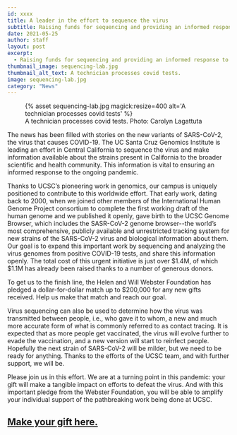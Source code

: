 ```yaml
---
id: xxxx
title: A leader in the effort to sequence the virus
subtitle: Raising funds for sequencing and providing an informed response to the pandemic
date: 2021-05-25
author: staff
layout: post
excerpt:
  - Raising funds for sequencing and providing an informed response to the pandemic
thumbnail_image: sequencing-lab.jpg
thumbnail_alt_text: A technician processes covid tests.
image: sequencing-lab.jpg
category: "News"
---
```

<figure class="inline-image right">
{% asset sequencing-lab.jpg magick:resize=400 alt='A technician processes covid tests' %}
<figcaption>A technician processes covid tests. Photo: Carolyn Lagattuta</figcaption></figure>
The news has been filled with stories on the new variants of SARS-CoV-2, the virus that causes COVID-19. The UC Santa Cruz Genomics Institute is leading an effort in Central California to sequence the virus and make information available about the strains present in California to the broader scientific and health community. This information is vital to ensuring an informed response to the ongoing pandemic.

Thanks to UCSC’s pioneering work in genomics, our campus is uniquely positioned to contribute to this worldwide effort. That early work, dating back to 2000, when we joined other members of the International Human Genome Project consortium to complete the first working draft of the human genome and we published it openly, gave birth to the UCSC Genome Browser, which includes the SASR-CoV-2 genome browser--the world’s most comprehensive, publicly available and unrestricted tracking system for new strains of the SARS-CoV-2 virus and biological information about them.  Our goal is to expand this important work by sequencing and analyzing the virus genomes from positive COVID-19 tests, and share this information openly. The total cost of this urgent initiative is just over $1.4M, of which $1.1M has already been raised thanks to a number of generous donors.

To get us to the finish line, the Helen and Will Webster Foundation has pledged a dollar-for-dollar match up to $200,000 for any new gifts received. Help us make that match and reach our goal.

Virus sequencing can also be used to determine how the virus was transmitted between people, i.e., who gave it to whom, a new and much more accurate form of what is commonly referred to as contact tracing. It is expected that as more people get vaccinated, the virus will evolve further to evade the vaccination, and a new version will start to reinfect people. Hopefully the next strain of SARS-CoV-2 will be milder, but we need to be ready for anything. Thanks to the efforts of the UCSC team, and with further support, we will be.

Please join us in this effort. We are at a turning point in this pandemic: your gift will make a tangible impact on efforts to defeat the virus. And with this important pledge from the Webster Foundation, you will be able to amplify your individual support of the pathbreaking work being done at UCSC.

[Make your gift here.](https://secure.ucsc.edu/s/1069/bp18/interior.aspx?sid=1069&gid=1001&pgid=780&cid=1749&dids=1078&appealcode=5SE031821GENSEQ)
---
